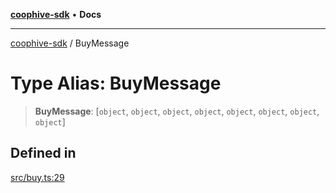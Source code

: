 [**coophive-sdk**](../README.md) • **Docs**

***

[coophive-sdk](../globals.md) / BuyMessage

# Type Alias: BuyMessage

> **BuyMessage**: [`object`, `object`, `object`, `object`, `object`, `object`, `object`, `object`]

## Defined in

[src/buy.ts:29](https://github.com/CoopHive/coophive-sdk/blob/fb0b1c7d70f84a2f5c160ce2d3ac561dcfd4e590/src/buy.ts#L29)
